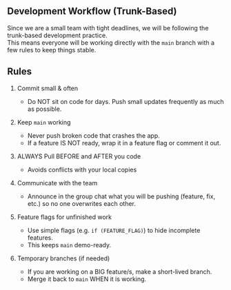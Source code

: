 ## Development Workflow (Trunk-Based)

Since we are a small team with tight deadlines, we will be following the trunk-based development practice.  
This means everyone will be working directly with the `main` branch with a few rules to keep things stable.

## Rules
1. Commit small & often 
   - Do NOT sit on code for days. Push small updates frequently as much as possible.

2. Keep `main` working 
   - Never push broken code that crashes the app.  
   - If a feature IS NOT ready, wrap it in a feature flag or comment it out.

3. ALWAYS Pull BEFORE and AFTER you code
   - Avoids conflicts with your local copies

4. Communicate with the team
   - Announce in the group chat what you will be pushing (feature, fix, etc.) so no one overwrites each other.

5. Feature flags for unfinished work
   - Use simple flags (e.g. `if (FEATURE_FLAG)`) to hide incomplete features.  
   - This keeps `main` demo-ready.

6. Temporary branches (if needed)
   - If you are working on a BIG feature/s, make a short-lived branch.  
   - Merge it back to `main` WHEN it is working.

